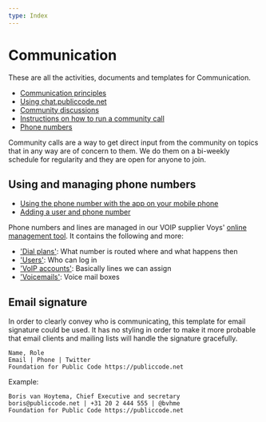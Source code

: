 ```yaml
---
type: Index
---
```


# Communication

These are all the activities, documents and templates for Communication.

* [Communication principles](communication-principles.md)
* [Using chat.publiccode.net](using-chat.md)
* [Community discussions](community-discussions.md)
* [Instructions on how to run a community call](running-community-call.md)
* [Phone numbers](phone-numbers.md)

Community calls are a way to get direct input from the community on topics that in any way are of concern to them. We do them on a bi-weekly schedule for regularity and they are open for anyone to join.

## Using and managing phone numbers

* [Using the phone number with the app on your mobile phone](using-phone-app.md)
* [Adding a user and phone number](adding-a-phone-user.md)

Phone numbers and lines are managed in our VOIP supplier Voys' [online management tool](https://freedom.voys.nl/). It contains the following and more:

* ['Dial plans'](https://freedom.voys.nl/client/415559/routing/): What number is routed where and what happens then
* ['Users'](https://freedom.voys.nl/client/415559/user/): Who can log in
* ['VoIP accounts'](https://freedom.voys.nl/client/415559/phoneaccount/): Basically lines we can assign
* ['Voicemails'](https://freedom.voys.nl/client/415559/voicemail/): Voice mail boxes

## Email signature

In order to clearly convey who is communicating, this template for email signature could be used. It has no styling in order to make it more probable that email clients and mailing lists will handle the signature gracefully.

``` example
Name, Role
Email | Phone | Twitter
Foundation for Public Code https://publiccode.net
```

Example:

``` example
Boris van Hoytema, Chief Executive and secretary
boris@publiccode.net | +31 20 2 444 555 | @bvhme
Foundation for Public Code https://publiccode.net
```
